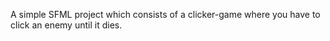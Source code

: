 A simple SFML project which consists of a clicker-game where you have to click an enemy until it dies.
